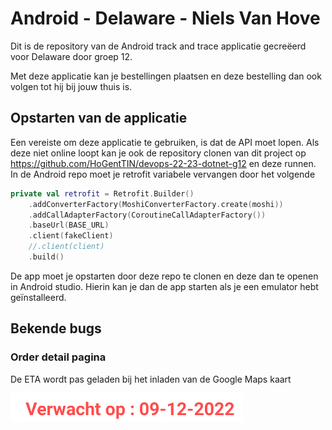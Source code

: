 # Android - Delaware - Niels Van Hove
Dit is de repository van de Android track and trace applicatie gecreëerd voor Delaware door groep 12.

Met deze applicatie kan je bestellingen plaatsen en deze bestelling dan ook volgen tot hij bij jouw thuis is.

## Opstarten van de applicatie
Een vereiste om deze applicatie te gebruiken, is dat de API moet lopen. Als deze niet online loopt kan je ook de repository clonen van dit project op https://github.com/HoGentTIN/devops-22-23-dotnet-g12 en deze runnen. In de Android repo moet je retrofit variabele vervangen door het volgende

```kotlin
private val retrofit = Retrofit.Builder()
    .addConverterFactory(MoshiConverterFactory.create(moshi))
    .addCallAdapterFactory(CoroutineCallAdapterFactory())
    .baseUrl(BASE_URL)
    .client(fakeClient)
    //.client(client)
    .build()
```

De app moet je opstarten door deze repo te clonen en deze dan te openen in Android studio. Hierin kan je dan de app starten als je een emulator hebt geïnstalleerd.

## Bekende bugs
### Order detail pagina
De ETA wordt pas geladen bij het inladen van de Google Maps kaart

![ETA](afbeeldingenREADME/eta.png "ETA")
